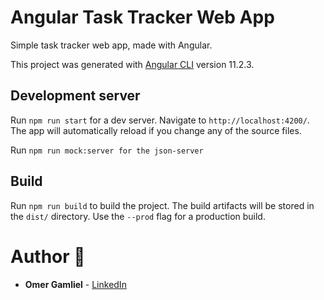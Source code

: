 # Angular Task Tracker Web App

Simple task tracker web app, made with Angular.

This project was generated with [Angular CLI](https://github.com/angular/angular-cli) version 11.2.3.

## Development server

Run `npm run start` for a dev server. Navigate to `http://localhost:4200/`. The app will automatically reload if you
change any of the source files.

Run `npm run mock:server for the json-server`

## Build

Run `npm run build` to build the project. The build artifacts will be stored in the `dist/` directory. Use the `--prod`
flag for a production build.

# Author 🙋

- **Omer Gamliel** - [LinkedIn](https://www.linkedin.com/in/omer-gamliel-6a813a188/)
